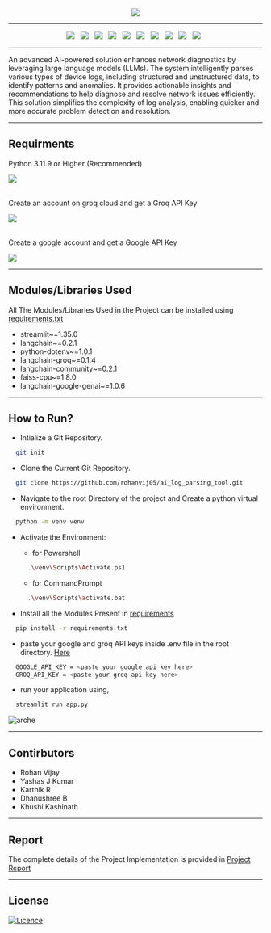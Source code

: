 <div align="center">
<image src="https://github.com/k-arthik-r/ai_powered_log_parsing_tool/assets/111432615/ffe862c1-086d-426b-abc1-13fe0212f4b9"/>
</div>


------------------------

<div align="center">
  <a><img src="https://custom-icon-badges.demolab.com/badge/Streamlit-000000?style=for-the-badge&logo=streamlit"></a> &nbsp;
  <a><img src="https://custom-icon-badges.demolab.com/badge/GROQ Cloud-FFFFFF?style=for-the-badge&logo=groq"></a> &nbsp;
  <a><img src="https://img.shields.io/badge/python-3670A0?style=for-the-badge&logo=python&logoColor=ffdd54"></a> &nbsp;
  <a><img src="https://img.shields.io/badge/google colab-F9AB00?style=for-the-badge&logo=googlecolab&logoColor=white"></a> &nbsp;
  <a><img src="https://custom-icon-badges.demolab.com/badge/Huggingface-FF9D00?style=for-the-badge&logo=huggingface-logo"></a> &nbsp;
  <a><img src="https://img.shields.io/badge/Llama 3-0467DF?style=for-the-badge&logo=meta&logoColor=white"></a> &nbsp;
  <a><img src="https://custom-icon-badges.demolab.com/badge/embedding 001-FFFFFF?style=for-the-badge&logo=google"></a> &nbsp;
  <a><img src="https://custom-icon-badges.demolab.com/badge/Transformer-gold?style=for-the-badge&logo=package&logoColor=black"></a> &nbsp;
  <a><img src="https://custom-icon-badges.demolab.com/badge/Langchain-FBEEE9?style=for-the-badge&logo=ln"></a> &nbsp;
  <a><img src="https://custom-icon-badges.demolab.com/badge/FAISS DB-999999?style=for-the-badge&logo=faiss"></a> &nbsp;
</div>

------------------------

An advanced AI-powered solution enhances network diagnostics by leveraging large language models (LLMs). The system intelligently parses various types of device logs, including structured and unstructured data, to identify patterns and anomalies. It provides actionable insights and recommendations to help diagnose and resolve network issues efficiently. This solution simplifies the complexity of log analysis, enabling quicker and more accurate problem detection and resolution.

------------------------

## Requirments
Python 3.11.9 or Higher (Recommended) 

<a href="https://www.python.org/downloads/" alt="python">
        <img src="https://img.shields.io/badge/python-3670A0?style=for-the-badge&logo=python&logoColor=ffdd54" /></a>

<br>
<br>

Create an account on groq cloud and get a Groq API Key

<a href="https://console.groq.com/keys" alt="mongo">
      <img src="https://custom-icon-badges.demolab.com/badge/GROQ Cloud-FFFFFF?style=for-the-badge&logo=groq"></a>
        
<br>
<br>

Create a google account and get a Google API Key

<a href="https://aistudio.google.com/app/apikey" alt="mongo">
      <img src="https://img.shields.io/badge/google-4285F4?style=for-the-badge&logo=google&logoColor=white"></a>

--------------------

## Modules/Libraries Used

All The Modules/Libraries Used in the Project can be installed using [requirements.txt](requirements.txt)

- streamlit~=1.35.0
- langchain~=0.2.1
- python-dotenv~=1.0.1
- langchain-groq~=0.1.4
- langchain-community~=0.2.1
- faiss-cpu~=1.8.0
- langchain-google-genai~=1.0.6


--------------------

## How to Run?

- Intialize a Git Repository.

  
``` bash
  git init
```

- Clone the Current Git Repository.
  
```bash
  git clone https://github.com/rohanvij05/ai_log_parsing_tool.git
```

- Navigate to the root Directory of the project and Create a python virtual environment.
  
```bash
  python -m venv venv

```
- Activate the Environment:

  - for Powershell

  ```bash
    .\venv\Scripts\Activate.ps1
  ```
  - for CommandPrompt

  ```bash
    .\venv\Scripts\activate.bat
  ```

- Install all the Modules Present in [requirements](requirements.txt)
  
```bash
  pip install -r requirements.txt
```

- paste your google and groq API keys inside .env file in the root directory. [Here](.env)

```bash
  GOOGLE_API_KEY = <paste your google api key here>
  GROQ_API_KEY = <paste your groq api key here>
```

- run your application using,
  
```bash
  streamlit run app.py
```

![arche](https://github.com/k-arthik-r/ai_powered_log_parsing_tool/assets/111432615/c9da9040-4a58-460e-9bff-a8e7887ed8a7)

----------------------------

## Contirbutors
- Rohan Vijay
- Yashas J Kumar
- Karthik R
- Dhanushree B
- Khushi Kashinath

----------------------------

## Report

The complete details of the Project Implementation is provided in [Project Report](Report/project-report.pdf)

----------------------------

## License

[![Licence](https://img.shields.io/github/license/Ileriayo/markdown-badges?style=for-the-badge)](./LICENSE)


